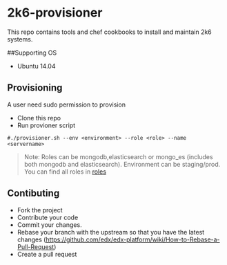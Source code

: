 # 2k6-provisioner
This repo contains tools and chef cookbooks to install and maintain 2k6 systems.

##Supporting OS
* Ubuntu 14.04
## Provisioning
A user need sudo permission to provision

* Clone this repo
* Run provioner script

`#./provisioner.sh --env <environment> --role <role> --name <servername>`

> Note: Roles can be mongodb,elasticsearch or mongo_es (includes both mongodb and elasticsearch). Environment can be staging/prod.
You can find all roles in [roles](https://github.com/nilroy/2k6-provisioner/tree/master/dna)


## Contibuting

* Fork the project
* Contribute your code
* Commit your changes.
* Rebase your branch with the upstream so that you have the latest changes (https://github.com/edx/edx-platform/wiki/How-to-Rebase-a-Pull-Request)
* Create a pull request
